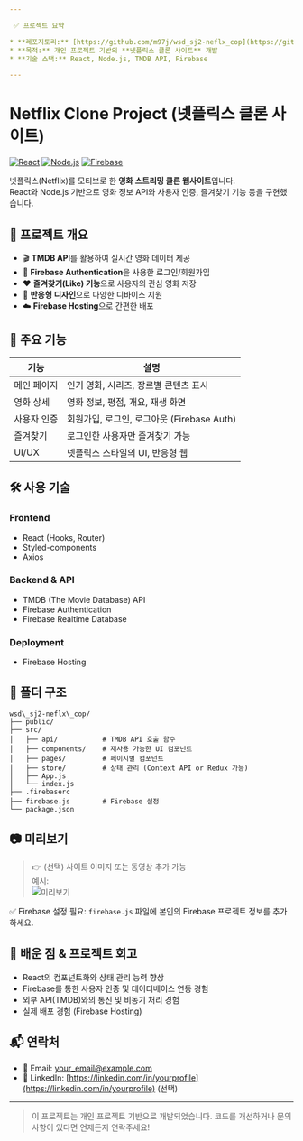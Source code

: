 ```yaml
---

 ✅ 프로젝트 요약

* **레포지토리:** [https://github.com/m97j/wsd_sj2-neflx_cop](https://github.com/m97j/wsd_sj2-neflx_cop)
* **목적:** 개인 프로젝트 기반의 **넷플릭스 클론 사이트** 개발
* **기술 스택:** React, Node.js, TMDB API, Firebase

---
```



# Netflix Clone Project (넷플릭스 클론 사이트)

[![React](https://img.shields.io/badge/Frontend-React-blue?style=flat-square)](https://react.dev)
[![Node.js](https://img.shields.io/badge/Backend-Node.js-green?style=flat-square)](https://nodejs.org)
[![Firebase](https://img.shields.io/badge/Deploy-Firebase-orange?style=flat-square)](https://firebase.google.com/)

넷플릭스(Netflix)를 모티브로 한 **영화 스트리밍 클론 웹사이트**입니다.  
React와 Node.js 기반으로 영화 정보 API와 사용자 인증, 즐겨찾기 기능 등을 구현했습니다.

## 🚀 프로젝트 개요

- 🎬 **TMDB API**를 활용하여 실시간 영화 데이터 제공
- 🔐 **Firebase Authentication**을 사용한 로그인/회원가입
- ❤️ **즐겨찾기(Like) 기능**으로 사용자의 관심 영화 저장
- 📱 **반응형 디자인**으로 다양한 디바이스 지원
- ☁️ **Firebase Hosting**으로 간편한 배포

## 📌 주요 기능

| 기능 | 설명 |
|------|------|
| 메인 페이지 | 인기 영화, 시리즈, 장르별 콘텐츠 표시 |
| 영화 상세 | 영화 정보, 평점, 개요, 재생 화면 |
| 사용자 인증 | 회원가입, 로그인, 로그아웃 (Firebase Auth) |
| 즐겨찾기 | 로그인한 사용자만 즐겨찾기 가능 |
| UI/UX | 넷플릭스 스타일의 UI, 반응형 웹 |

## 🛠 사용 기술

### Frontend
- React (Hooks, Router)
- Styled-components
- Axios

### Backend & API
- TMDB (The Movie Database) API
- Firebase Authentication
- Firebase Realtime Database

### Deployment
- Firebase Hosting

## 📂 폴더 구조

```
wsd\_sj2-neflx\_cop/
├── public/
├── src/
│   ├── api/           # TMDB API 호출 함수
│   ├── components/    # 재사용 가능한 UI 컴포넌트
│   ├── pages/         # 페이지별 컴포넌트
│   ├── store/         # 상태 관리 (Context API or Redux 가능)
│   ├── App.js
│   └── index.js
├── .firebaserc
├── firebase.js        # Firebase 설정
└── package.json
```


## 📷 미리보기

> 👉 (선택) 사이트 이미지 또는 동영상 추가 가능  
> 예시:  
> ![미리보기](https://user-images.githubusercontent.com/your-image-link.png)


✅ Firebase 설정 필요: `firebase.js` 파일에 본인의 Firebase 프로젝트 정보를 추가하세요.

## 📝 배운 점 & 프로젝트 회고

* React의 컴포넌트화와 상태 관리 능력 향상
* Firebase를 통한 사용자 인증 및 데이터베이스 연동 경험
* 외부 API(TMDB)와의 통신 및 비동기 처리 경험
* 실제 배포 경험 (Firebase Hosting)

## 📬 연락처

* 📧 Email: [your\_email@example.com](mailto:your_email@example.com)
* 💼 LinkedIn: [https://linkedin.com/in/yourprofile](https://linkedin.com/in/yourprofile) (선택)

---

> 이 프로젝트는 개인 프로젝트 기반으로 개발되었습니다.
> 코드를 개선하거나 문의사항이 있다면 언제든지 연락주세요!


